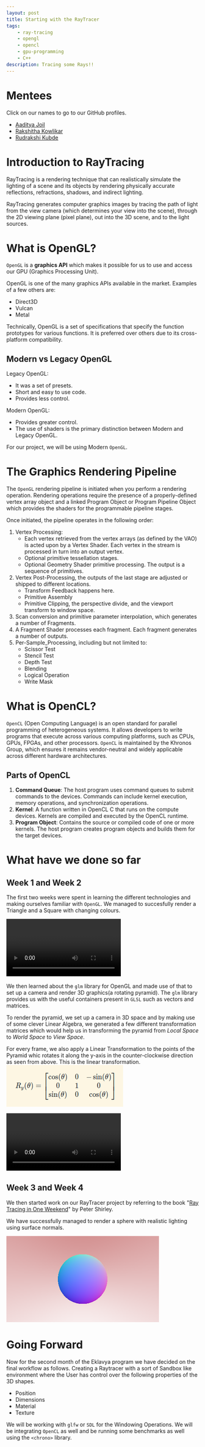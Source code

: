 ```yaml
---
layout: post
title: Starting with the RayTracer
tags:
    - ray-tracing
    - opengl
    - opencl
    - gpu-programming
    - C++
description: Tracing some Rays!!
---
```

# Mentees

Click on our names to go to our GitHub profiles.

+ [Aaditya Joil](https://github.com/JaytidaA)
+ [Rakshitha Kowlikar](https://github.com/RakshithaKowlikar)
+ [Rudrakshi Kubde](https://github.com/RudrakshiKubde)

# Introduction to RayTracing

RayTracing is a rendering technique that can realistically simulate the lighting of a scene and its objects by rendering physically accurate reflections, refractions, shadows, and indirect lighting.

RayTracing generates computer graphics images by tracing the path of light from the view camera (which determines your view into the scene), through the 2D viewing plane (pixel plane), out into the 3D scene, and to the light sources.

# What is OpenGL?

`OpenGL` is a **graphics API** which makes it possible for us to use and access our GPU (Graphics Processing Unit).

OpenGL is one of the many graphics APIs available in the market. Examples of a few others are:

+ Direct3D
+ Vulcan
+ Metal

Technically, OpenGL is a set of specifications that specify the function prototypes for various functions. It is preferred over others due to its cross-platform compatibility.

## Modern vs Legacy OpenGL

Legacy OpenGL:

+ It was a set of presets.
+ Short and easy to use code.
+ Provides less control.

Modern OpenGL:

+ Provides greater control.
+ The use of shaders is the primary distinction between Modern and Legacy OpenGL.

For our project, we will be using Modern `OpenGL`.

# The Graphics Rendering Pipeline

The `OpenGL` rendering pipeline is initiated when you perform a rendering operation. Rendering operations require the presence of a properly-defined vertex array object and a linked Program Object or Program Pipeline Object which provides the shaders for the programmable pipeline stages.

Once initiated, the pipeline operates in the following order:

1. Vertex Processing:
   + Each vertex retrieved from the vertex arrays (as defined by the VAO) is acted upon by a Vertex Shader. Each vertex in the stream is processed in turn into an output vertex.
   + Optional primitive tessellation stages.
   + Optional Geometry Shader primitive processing. The output is a sequence of primitives.
2. Vertex Post-Processing, the outputs of the last stage are adjusted or shipped to different locations.
   + Transform Feedback happens here.
   + Primitive Assembly
   + Primitive Clipping, the perspective divide, and the viewport transform to window space.
3. Scan conversion and primitive parameter interpolation, which generates a number of Fragments.
4. A Fragment Shader processes each fragment. Each fragment generates a number of outputs.
5. Per-Sample_Processing, including but not limited to:
   + Scissor Test
   + Stencil Test
   + Depth Test
   + Blending
   + Logical Operation
   + Write Mask

# What is OpenCL?

`OpenCL` (Open Computing Language) is an open standard for parallel programming of heterogeneous systems. It allows developers to write programs that execute across various computing platforms, such as CPUs, GPUs, FPGAs, and other processors. `OpenCL` is maintained by the Khronos Group, which ensures it remains vendor-neutral and widely applicable across different hardware architectures.

## Parts of OpenCL

1. **Command Queue**: The host program uses command queues to submit commands to the devices. Commands can include kernel execution, memory operations, and synchronization operations.
2. **Kernel**: A function written in OpenCL C that runs on the compute devices. Kernels are compiled and executed by the OpenCL runtime.
3. **Program Object**: Contains the source or compiled code of one or more kernels. The host program creates program objects and builds them for the target devices.

# What have we done so far

## Week 1 and Week 2

The first two weeks were spent in learning the different technologies and making ourselves familiar with `OpenGL`. We managed to succesfully render a Triangle and a Square with changing colours.

<video>
    <source src="/assets/posts/RayTracer-from-Scratch/videos/colour-changing-square.mp4" type="video/webm">
    Colour Changing Square
</video>

We then learned about the `glm` library for OpenGL and made use of that to set up a camera and render 3D graphics(a rotating pyramid). The `glm` library provides us with the useful containers present in `GLSL` such as vectors and matrices.

To render the pyramid, we set up a camera in 3D space and by making use of some clever Linear Algebra, we generated a few different transformation matrices which would help us in transforming the pyramid from *Local Space* to *World Space* to *View Space*.

For every frame, we also apply a Linear Transformation to the points of the Pyramid whic rotates it along the y-axis in the counter-clockwise direction as seen from above. This is the linear transformation.
![Rotate](/assets/posts/RayTracer-from-Scratch/images/Rotate.png)

<video>
    <source src="/assets/posts/RayTracer-from-Scratch/videos/rotating-pyramid.mp4" type="video/webm">
    Rotating Pyramid.
</video>

## Week 3 and Week 4

We then started work on our RayTracer project by referring to the book "[Ray Tracing in One Weekend](https://raytracing.github.io/books/RayTracingInOneWeekend.html)" by Peter Shirley.

We have successfully managed to render a sphere with realistic lighting using surface normals.

![Sphere with Lighting](/assets/posts/RayTracer-from-Scratch/images/rudy3.png)

# Going Forward

Now for the second month of the Eklavya program we have decided on the final workflow as follows. Creating a Raytracer with a sort of Sandbox like environment where the User has control over the following properties of the 3D shapes.

+ Position
+ Dimensions
+ Material
+ Texture

We will be working with `glfw` or `SDL` for the Windowing Operations. We will be integrating `OpenCL` as well and be running some benchmarks as well using the `<chrono>` library.
